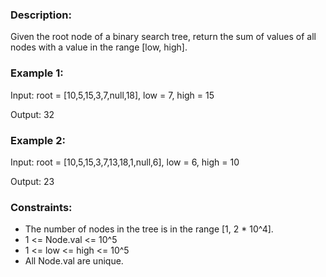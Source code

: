 ### Description:

Given the root node of a binary search tree, return the sum of values of all nodes with a value in the range [low, high].

 

### Example 1:

Input: root = [10,5,15,3,7,null,18], low = 7, high = 15

Output: 32

### Example 2:

Input: root = [10,5,15,3,7,13,18,1,null,6], low = 6, high = 10

Output: 23



### Constraints:

- The number of nodes in the tree is in the range [1, 2 * 10^4].
- 1 <= Node.val <= 10^5
- 1 <= low <= high <= 10^5
- All Node.val are unique.